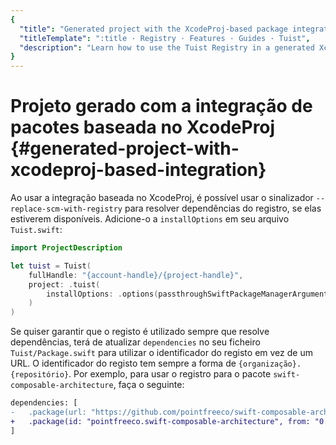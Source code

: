 ```yaml
---
{
  "title": "Generated project with the XcodeProj-based package integration",
  "titleTemplate": ":title · Registry · Features · Guides · Tuist",
  "description": "Learn how to use the Tuist Registry in a generated Xcode project with the XcodeProj-based package integration."
}
---
```

# Projeto gerado com a integração de pacotes baseada no XcodeProj {#generated-project-with-xcodeproj-based-integration}

Ao usar a integração baseada no
<LocalizedLink href="/guides/features/projects/dependencies#tuists-xcodeprojbased-integration">XcodeProj</LocalizedLink>,
é possível usar o sinalizador ``--replace-scm-with-registry`` para resolver
dependências do registro, se elas estiverem disponíveis. Adicione-o a
`installOptions` em seu arquivo `Tuist.swift`:
```swift
import ProjectDescription

let tuist = Tuist(
    fullHandle: "{account-handle}/{project-handle}",
    project: .tuist(
        installOptions: .options(passthroughSwiftPackageManagerArguments: ["--replace-scm-with-registry"])
    )
)
```

Se quiser garantir que o registo é utilizado sempre que resolve dependências,
terá de atualizar `dependencies` no seu ficheiro `Tuist/Package.swift` para
utilizar o identificador do registo em vez de um URL. O identificador do registo
tem sempre a forma de `{organização}.{repositório}`. Por exemplo, para usar o
registro para o pacote `swift-composable-architecture`, faça o seguinte:
```diff
dependencies: [
-   .package(url: "https://github.com/pointfreeco/swift-composable-architecture", from: "0.1.0")
+   .package(id: "pointfreeco.swift-composable-architecture", from: "0.1.0")
]
```
